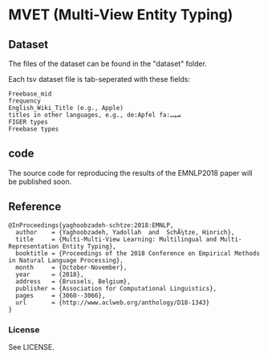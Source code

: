 # MVET (Multi-View Entity Typing)

## Dataset
The files of the dataset can be found in the "dataset" folder.

Each tsv dataset file is tab-seperated with these fields:

```
Freebase_mid
frequency
English_Wiki_Title (e.g., Apple)
titles in other languages, e.g., de:Apfel fa:سیب
FIGER types 
Freebase types
```

## code
The source code for reproducing the results of the EMNLP2018 paper will be published soon.

## Reference

```
@InProceedings{yaghoobzadeh-schtze:2018:EMNLP,
  author    = {Yaghoobzadeh, Yadollah  and  SchÃ¼tze, Hinrich},
  title     = {Multi-Multi-View Learning: Multilingual and Multi-Representation Entity Typing},
  booktitle = {Proceedings of the 2018 Conference on Empirical Methods in Natural Language Processing},
  month     = {October-November},
  year      = {2018},
  address   = {Brussels, Belgium},
  publisher = {Association for Computational Linguistics},
  pages     = {3060--3066},
  url       = {http://www.aclweb.org/anthology/D18-1343}
}

```


### License
See LICENSE.


